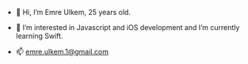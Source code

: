 - 👋 Hi, I’m Emre Ulkem, 25 years old.

- 👀 I’m interested in Javascript and iOS development and I’m currently learning Swift.

- 📫 emre.ulkem.1@gmail.com

<!---
emrlkem/emrlkem is a ✨ special ✨ repository because its `README.md` (this file) appears on your GitHub profile.
You can click the Preview link to take a look at your changes.
--->
